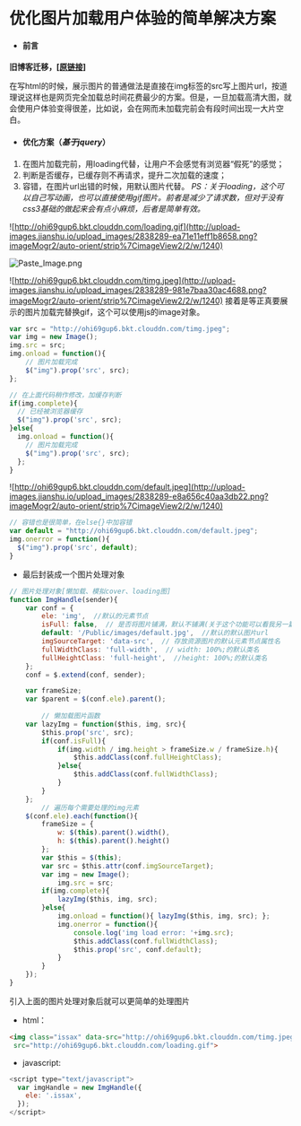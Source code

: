 # 优化图片加载用户体验的简单解决方案

- #### 前言

**旧博客迁移，[\[原链接\]]**

在写html的时候，展示图片的普通做法是直接在img标签的src写上图片url，按道理说这样也是网页完全加载总时间花费最少的方案。但是，一旦加载高清大图，就会使用户体验变得很差，比如说，会在网而未加载完前会有段时间出现一大片空白。

- #### 优化方案（*基于jquery*）
 1. 在图片加载完前，用loading代替，让用户不会感觉有浏览器“假死”的感觉； 
 2. 判断是否缓存，已缓存则不再请求，提升二次加载的速度；
 3. 容错，在图片url出错的时候，用默认图片代替。
*PS：关于loading，这个可以自己写动画，也可以直接使用gif图片。前者是减少了请求数，但对于没有css3基础的做起来会有点小麻烦，后者是简单有效。*

![http://ohi69gup6.bkt.clouddn.com/loading.gif](http://upload-images.jianshu.io/upload_images/2838289-ea71e11eff1b8658.png?imageMogr2/auto-orient/strip%7CimageView2/2/w/1240)

![Paste_Image.png](http://upload-images.jianshu.io/upload_images/2838289-8889e78d268a5348.png?imageMogr2/auto-orient/strip%7CimageView2/2/w/1240)

![http://ohi69gup6.bkt.clouddn.com/timg.jpeg](http://upload-images.jianshu.io/upload_images/2838289-981e7baa30ac4688.png?imageMogr2/auto-orient/strip%7CimageView2/2/w/1240)
接着是等正真要展示的图片加载完替换gif，这个可以使用js的image对象。

```js
var src = "http://ohi69gup6.bkt.clouddn.com/timg.jpeg";
var img = new Image();
img.src = src;
img.onload = function(){ 
    // 图片加载完成
    $("img").prop('src', src);
};
```

```js
// 在上面代码稍作修改，加缓存判断
if(img.complete){
  // 已经被浏览器缓存
  $("img").prop('src', src);
}else{
  img.onload = function(){ 
    // 图片加载完成
    $("img").prop('src', src);
  };
}
```

![http://ohi69gup6.bkt.clouddn.com/default.jpeg](http://upload-images.jianshu.io/upload_images/2838289-e8a656c40aa3db22.png?imageMogr2/auto-orient/strip%7CimageView2/2/w/1240)

```js
// 容错也是很简单，在else{}中加容错
var default = "http://ohi69gup6.bkt.clouddn.com/default.jpeg";
img.onerror = function(){
  $("img").prop('src', default);
}
```

- 最后封装成一个图片处理对象

```js
// 图片处理对象[懒加载、模拟cover、loading图]
function ImgHandle(sender){
	var conf = {
		ele: 'img',  //默认的元素节点
		isFull: false,  // 是否将图片铺满，默认不铺满(关于这个功能可以看我另一篇关于模拟cover和contain效果展示图片的文章)
		default: '/Public/images/default.jpg',  //默认的默认图片url
		imgSourceTarget: 'data-src',  // 存放资源图片的默认元素节点属性名
		fullWidthClass: 'full-width',  // width: 100%;的默认类名
		fullHeightClass: 'full-height',  //height: 100%;的默认类名
	};
	conf = $.extend(conf, sender);

	var frameSize;
	var $parent = $(conf.ele).parent();
	
        // 懒加载图片函数
	var lazyImg = function($this, img, src){
		$this.prop('src', src);
		if(conf.isFull){
			if(img.width / img.height > frameSize.w / frameSize.h){
				$this.addClass(conf.fullHeightClass);
			}else{
				$this.addClass(conf.fullWidthClass);
			}
		}
	};
        // 遍历每个需要处理的img元素
	$(conf.ele).each(function(){
		frameSize = {
			w: $(this).parent().width(),
			h: $(this).parent().height()
		};
		var $this = $(this);
		var src = $this.attr(conf.imgSourceTarget);
		var img = new Image();
			img.src = src;
		if(img.complete){
			lazyImg($this, img, src);
		}else{
			img.onload = function(){ lazyImg($this, img, src); };
			img.onerror = function(){
				console.log('img load error: '+img.src);
				$this.addClass(conf.fullWidthClass);
				$this.prop('src', conf.default);
			}
		}
	});
}
```

引入上面的图片处理对象后就可以更简单的处理图片
- html：
```html
<img class="issax" data-src="http://ohi69gup6.bkt.clouddn.com/timg.jpeg"
 src="http://ohi69gup6.bkt.clouddn.com/loading.gif">
```

- javascript:
```js
<script type="text/javascript">
  var imgHandle = new ImgHandle({
    ele: '.issax',
  });
</script>
```

[\[原链接\]]: https://www.jianshu.com/p/1a24e480ec1a
